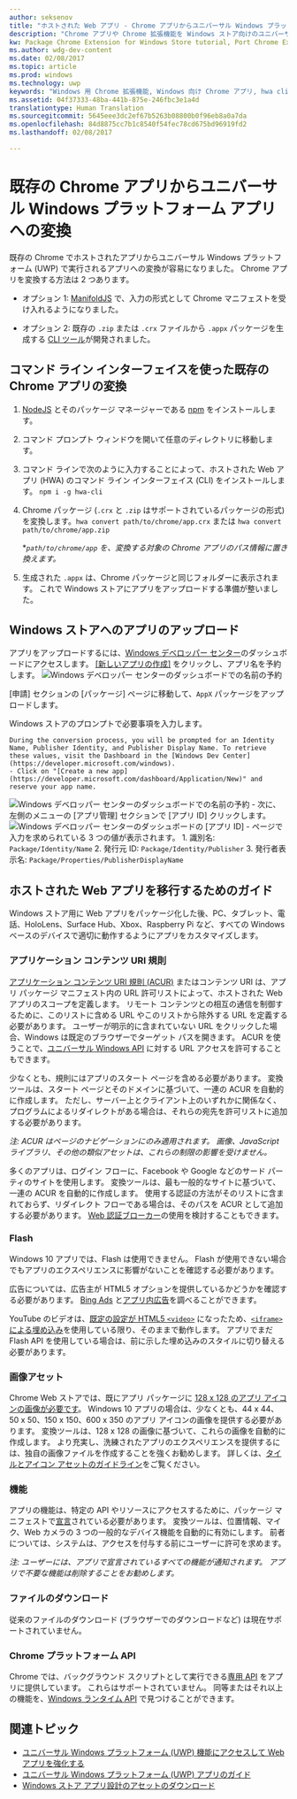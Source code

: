```yaml
---
author: seksenov
title: "ホストされた Web アプリ - Chrome アプリからユニバーサル Windows プラットフォーム アプリへの変換"
description: "Chrome アプリや Chrome 拡張機能を Windows ストア向けのユニバーサル Windows プラットフォーム (UWP) アプリに変換します。"
kw: Package Chrome Extension for Windows Store tutorial, Port Chrome Extension to Windows 10, How to convert Chrome App to Windows, How to add Chrome Extension to Windows Store, hwa-cli, Hosted Web Apps Command Line Interface CLI Tool, Install Chrome Extension on Windows 10 Device, convert .crx to .AppX
ms.author: wdg-dev-content
ms.date: 02/08/2017
ms.topic: article
ms.prod: windows
ms.technology: uwp
keywords: "Windows 用 Chrome 拡張機能, Windows 向け Chrome アプリ, hwa cli, .crx から AppX への変換"
ms.assetid: 04f37333-48ba-441b-875e-246fbc3e1a4d
translationtype: Human Translation
ms.sourcegitcommit: 5645eee3dc2ef67b5263b08800b0f96eb8a0a7da
ms.openlocfilehash: 84d8875cc7b1c8540f54fec78cd675bd96919fd2
ms.lasthandoff: 02/08/2017

---
```


# <a name="convert-your-existing-chrome-app-to-a-universal-windows-platform-app"></a>既存の Chrome アプリからユニバーサル Windows プラットフォーム アプリへの変換

既存の Chrome でホストされたアプリからユニバーサル Windows プラットフォーム (UWP) で実行されるアプリへの変換が容易になりました。 Chrome アプリを変換する方法は 2 つあります。

- オプション 1: [ManifoldJS](http://manifoldjs.com/) で、入力の形式として Chrome マニフェストを受け入れるようになりました。 

- オプション 2: 既存の `.zip` または `.crx` ファイルから `.appx` パッケージを生成する [CLI ツール](https://github.com/MicrosoftEdge/hwa-cli)が開発されました。

## <a name="convert-your-existing-chrome-app-using-the-command-line-interface"></a>コマンド ライン インターフェイスを使った既存の Chrome アプリの変換

1. [NodeJS](https://nodejs.org/en/) とそのパッケージ マネージャーである [npm](https://www.npmjs.com/) をインストールします。 


2. コマンド プロンプト ウィンドウを開いて任意のディレクトリに移動します。


3. コマンド ラインで次のように入力することによって、ホストされた Web アプリ (HWA) のコマンド ライン インターフェイス (CLI) をインストールします。 `npm i -g hwa-cli`

4. Chrome パッケージ (`.crx` と `.zip` はサポートされているパッケージの形式) を変換します。`hwa convert path/to/chrome/app.crx` または  `hwa convert path/to/chrome/app.zip`

    **`path/to/chrome/app` を、変換する対象の Chrome アプリのパス情報に置き換えます。*
    
5. 生成された `.appx` は、Chrome パッケージと同じフォルダーに表示されます。 これで Windows ストアにアプリをアップロードする準備が整いました。 

## <a name="uploading-your-app-to-the-windows-store"></a>Windows ストアへのアプリのアップロード

アプリをアップロードするには、[Windows デベロッパー センター](https://developer.microsoft.com/windows)のダッシュボードにアクセスします。 [[新しいアプリの作成]](https://developer.microsoft.com/dashboard/Application/New) をクリックし、アプリ名を予約します。
![Windows デベロッパー センターのダッシュボードでの名前の予約](images/hwa-to-uwp/reserve_a_name.png)


[申請] セクションの [パッケージ] ページに移動して、`AppX` パッケージをアップロードします。

Windows ストアのプロンプトで必要事項を入力します。

    During the conversion process, you will be prompted for an Identity Name, Publisher Identity, and Publisher Display Name. To retrieve these values, visit the Dashboard in the [Windows Dev Center](https://developer.microsoft.com/windows).
    - Click on "[Create a new app](https://developer.microsoft.com/dashboard/Application/New)" and reserve your app name.
![Windows デベロッパー センターのダッシュボードでの名前の予約](images/hwa-to-uwp/reserve_a_name.png)
    - 次に、左側のメニューの [アプリ管理] セクションで [アプリ ID] クリックします。
    ![Windows デベロッパー センターのダッシュボードの [アプリ ID]](images/hwa-to-uwp/app_identity.png)
    - ページで入力を求められている 3 つの値が表示されます。 
        1. 識別名: `Package/Identity/Name`
        2. 発行元 ID: `Package/Identity/Publisher`
        3. 発行者表示名: `Package/Properties/PublisherDisplayName`


## <a name="guide-for-migrating-your-hosted-web-app"></a>ホストされた Web アプリを移行するためのガイド

Windows ストア用に Web アプリをパッケージ化した後、PC、タブレット、電話、HoloLens、Surface Hub、Xbox、Raspberry Pi など、すべての Windows ベースのデバイスで適切に動作するようにアプリをカスタマイズします。

### <a name="application-content-uri-rules"></a>アプリケーション コンテンツ URI 規則

[アプリケーション コンテンツ URI 規則 (ACUR)](./hwa-access-features.md) またはコンテンツ URI は、アプリ パッケージ マニフェスト内の URL 許可リストによって、ホストされた Web アプリのスコープを定義します。 リモート コンテンツとの相互の通信を制御するために、このリストに含める URL やこのリストから除外する URL を定義する必要があります。 ユーザーが明示的に含まれていない URL をクリックした場合、Windows は既定のブラウザーでターゲット パスを開きます。 ACUR を使うことで、[ユニバーサル Windows API](https://msdn.microsoft.com/library/windows/apps/br211377.aspx) に対する URL アクセスを許可することもできます。

少なくとも、規則にはアプリのスタート ページを含める必要があります。 変換ツールは、スタート ページとそのドメインに基づいて、一連の ACUR を自動的に作成します。 ただし、サーバー上とクライアント上のいずれかに関係なく、プログラムによるリダイレクトがある場合は、それらの宛先を許可リストに追加する必要があります。

*注: ACUR はページのナビゲーションにのみ適用されます。 画像、JavaScript ライブラリ、その他の類似アセットは、これらの制限の影響を受けません。*

多くのアプリは、ログイン フローに、Facebook や Google などのサード パーティのサイトを使用します。 変換ツールは、最も一般的なサイトに基づいて、一連の ACUR を自動的に作成します。 使用する認証の方法がそのリストに含まれておらず、リダイレクト フローである場合は、そのパスを ACUR として追加する必要があります。 [Web 認証ブローカー](./hwa-access-features.md)の使用を検討することもできます。

### <a name="flash"></a>Flash

Windows 10 アプリでは、Flash は使用できません。 Flash が使用できない場合でもアプリのエクスペリエンスに影響がないことを確認する必要があります。

広告については、広告主が HTML5 オプションを提供しているかどうかを確認する必要があります。 [Bing Ads](https://bingads.microsoft.com/) と[アプリ内広告](http://adsinapps.microsoft.com/)を調べることができます。

YouTube のビデオは、[既定の設定が HTML5 `<video>`](http://youtube-eng.blogspot.com/2015/01/youtube-now-defaults-to-html5_27.html) になったため、[`<iframe>` による埋め込み](https://developers.google.com/youtube/iframe_api_reference)を使用している限り、そのままで動作します。 アプリでまだ Flash API を使用している場合は、前に示した埋め込みのスタイルに切り替える必要があります。

### <a name="image-assets"></a>画像アセット

Chrome Web ストアでは、既にアプリ パッケージに [128 x 128 のアプリ アイコンの画像が必要です](https://developer.chrome.com/webstore/images)。 Windows 10 アプリの場合は、少なくとも、44 x 44、50 x 50、150 x 150、600 x 350 のアプリ アイコンの画像を提供する必要があります。 変換ツールは、128 x 128 の画像に基づいて、これらの画像を自動的に作成します。 より充実し、洗練されたアプリのエクスペリエンスを提供するには、独自の画像ファイルを作成することを強くお勧めします。 詳しくは、[タイルとアイコン アセットのガイドライン](https://msdn.microsoft.com/library/windows/apps/mt412102.aspx)をご覧ください。

### <a name="capabilities"></a>機能

アプリの機能は、特定の API やリソースにアクセスするために、パッケージ マニフェストで[宣言](https://msdn.microsoft.com/windows/uwp/packaging/app-capability-declarations)されている必要があります。 変換ツールは、位置情報、マイク、Web カメラの 3 つの一般的なデバイス機能を自動的に有効にします。 前者については、システムは、アクセスを付与する前にユーザーに許可を求めます。

*注: ユーザーには、アプリで宣言されているすべての機能が通知されます。 アプリで不要な機能は削除することをお勧めします。*

### <a name="file-downloads"></a>ファイルのダウンロード

従来のファイルのダウンロード (ブラウザーでのダウンロードなど) は現在サポートされていません。

### <a name="chrome-platform-apis"></a>Chrome プラットフォーム API

Chrome では、バックグラウンド スクリプトとして実行できる[専用 API](https://developer.chrome.com/apps/api_index) をアプリに提供しています。 これらはサポートされていません。 同等またはそれ以上の機能を、[Windows ランタイム API](https://msdn.microsoft.com/library/windows/apps/br211377.aspx) で見つけることができます。

## <a name="related-topics"></a>関連トピック

- [ユニバーサル Windows プラットフォーム (UWP) 機能にアクセスして Web アプリを強化する](./hwa-access-features.md)
- [ユニバーサル Windows プラットフォーム (UWP) アプリのガイド](http://go.microsoft.com/fwlink/p/?LinkID=397871)
- [Windows ストア アプリ設計のアセットのダウンロード](https://msdn.microsoft.com/library/windows/apps/xaml/bg125377.aspx)

